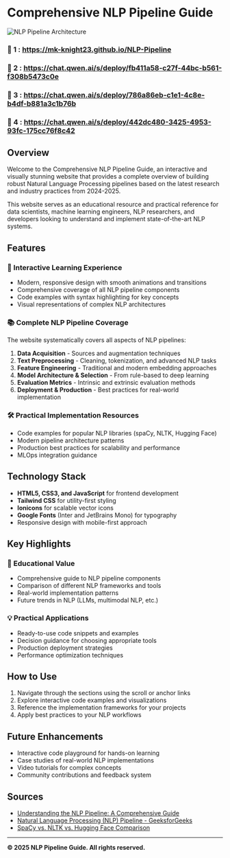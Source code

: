 # Comprehensive NLP Pipeline Guide

![NLP Pipeline Architecture](https://miro.medium.com/v2/resize:fit:1400/1*lBLej7kiabKajpJAdnkxeA.png)

### 🌟 1 : https://mk-knight23.github.io/NLP-Pipeline
### 🌟 2 : https://chat.qwen.ai/s/deploy/fb411a58-c27f-44bc-b561-f308b5473c0e
### 🌟 3 : https://chat.qwen.ai/s/deploy/786a86eb-c1e1-4c8e-b4df-b881a3c1b76b
### 🌟 4 : https://chat.qwen.ai/s/deploy/442dc480-3425-4953-93fc-175cc76f8c42

## Overview
Welcome to the Comprehensive NLP Pipeline Guide, an interactive and visually stunning website that provides a complete overview of building robust Natural Language Processing pipelines based on the latest research and industry practices from 2024-2025.

This website serves as an educational resource and practical reference for data scientists, machine learning engineers, NLP researchers, and developers looking to understand and implement state-of-the-art NLP systems.

## Features

### 🌟 Interactive Learning Experience
- Modern, responsive design with smooth animations and transitions
- Comprehensive coverage of all NLP pipeline components
- Code examples with syntax highlighting for key concepts
- Visual representations of complex NLP architectures

### 📚 Complete NLP Pipeline Coverage
The website systematically covers all aspects of NLP pipelines:

1. **Data Acquisition** - Sources and augmentation techniques
2. **Text Preprocessing** - Cleaning, tokenization, and advanced NLP tasks
3. **Feature Engineering** - Traditional and modern embedding approaches
4. **Model Architecture & Selection** - From rule-based to deep learning
5. **Evaluation Metrics** - Intrinsic and extrinsic evaluation methods
6. **Deployment & Production** - Best practices for real-world implementation

### 🛠️ Practical Implementation Resources
- Code examples for popular NLP libraries (spaCy, NLTK, Hugging Face)
- Modern pipeline architecture patterns
- Production best practices for scalability and performance
- MLOps integration guidance

## Technology Stack
- **HTML5, CSS3, and JavaScript** for frontend development
- **Tailwind CSS** for utility-first styling
- **Ionicons** for scalable vector icons
- **Google Fonts** (Inter and JetBrains Mono) for typography
- Responsive design with mobile-first approach

## Key Highlights

### 🎯 Educational Value
- Comprehensive guide to NLP pipeline components
- Comparison of different NLP frameworks and tools
- Real-world implementation patterns
- Future trends in NLP (LLMs, multimodal NLP, etc.)

### 💡 Practical Applications
- Ready-to-use code snippets and examples
- Decision guidance for choosing appropriate tools
- Production deployment strategies
- Performance optimization techniques

## How to Use
1. Navigate through the sections using the scroll or anchor links
2. Explore interactive code examples and visualizations
3. Reference the implementation frameworks for your projects
4. Apply best practices to your NLP workflows

## Future Enhancements
- Interactive code playground for hands-on learning
- Case studies of real-world NLP implementations
- Video tutorials for complex concepts
- Community contributions and feedback system

## Sources
- [Understanding the NLP Pipeline: A Comprehensive Guide](https://medium.com/@asjad_ali/understanding-the-nlp-pipeline-a-comprehensive-guide-828b2b3cd4e2)
- [Natural Language Processing (NLP) Pipeline - GeeksforGeeks](https://www.geeksforgeeks.org/natural-language-processing-nlp-pipeline/)
- [SpaCy vs. NLTK vs. Hugging Face Comparison](https://medium.com/@tyagi.lekhansh/data-science-frameworks-for-natural-language-processing-spacy-vs-nltk-vs-hugging-face-d532ef06bfa3)

---

**© 2025 NLP Pipeline Guide. All rights reserved.**
